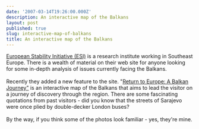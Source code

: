 ```yaml
---
date: '2007-03-14T19:26:00.000Z'
description: An interactive map of the Balkans
layout: post
published: true
slug: interactive-map-of-balkans
title: An interactive map of the Balkans
---
```


<a href="http://www.esiweb.org/">European Stability Initiative (ESI)</a> is a research institute working in Southeast Europe. There is a wealth of material on their web site for anyone looking for some in-depth analysis of  issues currently facing the Balkans.<br /><br />Recently they added a new feature to the site. "<a href="http://www.esiweb.org/picturestories/neg/index.htm">Return to Europe: A Balkan Journey"</a> is an interactive map of the Balkans that aims to lead the visitor on a journey of discovery through the region. There are some fascinating quotations from past visitors - did you know that the streets of Sarajevo were once plied by double-decker London buses?<br /><br />By the way, if you think some of the photos look familiar - yes, they're mine.